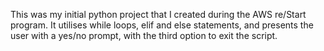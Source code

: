 This was my initial python project that I created during the AWS re/Start program. It utilises while loops, elif and else statements, and presents the user with a yes/no prompt, with the third option to exit the script.

